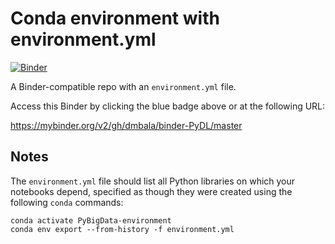 # Conda environment with environment.yml

[![Binder](http://mybinder.org/badge_logo.svg)](#https://mybinder.org/v2/gh/dmbala/binder-PyDL/master)

A Binder-compatible repo with an `environment.yml` file.

Access this Binder by clicking the blue badge above or at the following URL:

https://mybinder.org/v2/gh/dmbala/binder-PyDL/master


## Notes
The `environment.yml` file should list all Python libraries on which your notebooks
depend, specified as though they were created using the following `conda` commands:

```
conda activate PyBigData-environment
conda env export --from-history -f environment.yml
```

